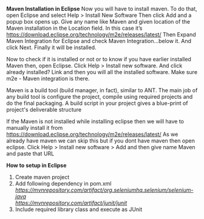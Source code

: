 **Maven Installation in Eclipse**
Now you will have to install maven. To do that, open Eclipse and select Help > Install New Software
Then click Add and a popup box opens up. Give any name like Maven and given location of the Maven installation in the Location field. In this case it’s https://download.eclipse.org/technology/m2e/releases/latest/ 
Then Expand Maven Integration for Eclipse and check Maven Integration...below it. And click Next. Finally it will be installed.

Now to check if it is installed or not or to know if you have earlier installed Maven then, open Eclipse. Click Help > Install new software. And click already installed? Link and then you will all the installed software. Make sure m2e - Maven integration is there.

Maven is a build tool (build manager, in fact), similar to ANT. The main job of any build tool is configure the project, compile using required projects and do the final packaging. A build script in your project gives a blue-print of project's deliverable structure

If the Maven is not installed while installing eclipse then we will have to manually install it from https://download.eclipse.org/technology/m2e/releases/latest/ 
As we already have maven we can skip this but if you dont have maven then open eclipse. Click Help > Install new software > Add and then give name Maven and paste that URL



**How to setup in Eclipse**

1. Create maven project
2. Add following dependency in pom.xml<br>
_https://mvnrepository.com/artifact/org.seleniumhq.selenium/selenium-java<br>
https://mvnrepository.com/artifact/junit/junit_
4. Include required library class and execute as JUnit 
